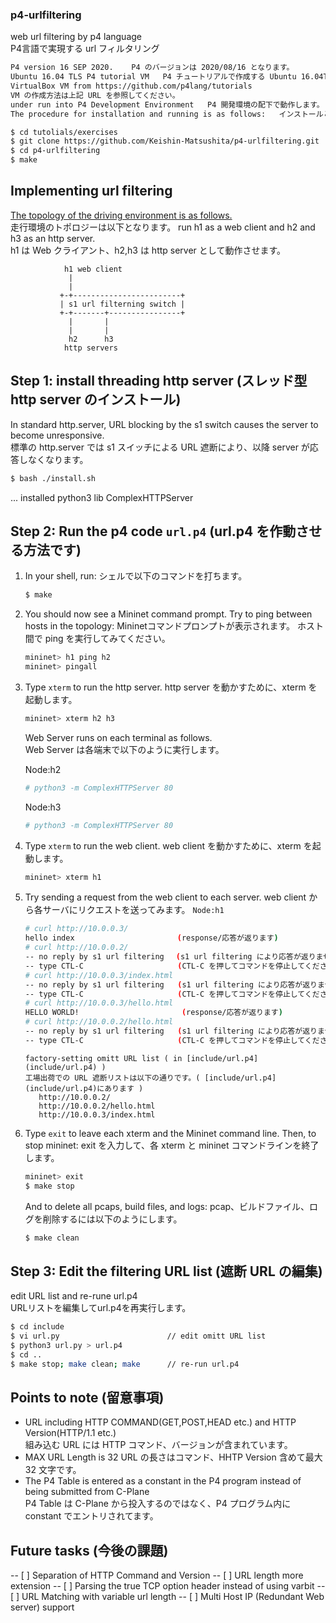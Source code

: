 ### p4-urlfiltering
web url filtering by p4 language  
P4言語で実現する url フィルタリング


```bash
P4 version 16 SEP 2020.    P4 のバージョンは 2020/08/16 となります。
Ubuntu 16.04 TLS P4 tutorial VM   P4 チュートリアルで作成する Ubuntu 16.04TLS VM で動作します。
VirtualBox VM from https://github.com/p4lang/tutorials
VM の作成方法は上記 URL を参照してください。
under run into P4 Development Environment   P4 開発環境の配下で動作します。
The procedure for installation and running is as follows:   インストールと走行は以下の手順となります。

$ cd tutolials/exercises
$ git clone https://github.com/Keishin-Matsushita/p4-urlfiltering.git
$ cd p4-urlfiltering
$ make

```


## Implementing url filtering 

[The topology of the driving environment is as follows.](topology.json)  
走行環境のトポロジーは以下となります。 
run h1 as a web client and h2 and h3 as an http server.  
h1 は Web クライアント、h2,h3 は http server として動作させます。  

                h1 web client
                 |
                 |
               +-+------------------------+
               | s1 url filterning switch |
               +-+-------+----------------+
                 |       |
                 |       |
                 h2      h3
                http servers


## Step 1: install threading http server (スレッド型 http server のインストール)  
In standard http.server, URL blocking by the s1 switch causes the server to become unresponsive.  
標準の http.server では s1 スイッチによる URL 遮断により、以降 server が応答しなくなります。 

   ```bash
   $ bash ./install.sh
   ```
   ... installed python3 lib ComplexHTTPServer


## Step 2: Run the p4 code `url.p4` (url.p4 を作動させる方法です)

1. In your shell, run:
   シェルで以下のコマンドを打ちます。
   ```bash
   $ make 
   ```

2. You should now see a Mininet command prompt. Try to ping between  
   hosts in the topology:
   Mininetコマンドプロンプトが表示されます。 ホスト間で ping を実行してみてください。
   ```bash
   mininet> h1 ping h2
   mininet> pingall
   ```

3. Type `xterm` to run the http server.
   http server を動かすために、xterm を起動します。
   ```bash
   mininet> xterm h2 h3
   ```
   Web Server runs on each terminal as follows.  
   Web Server は各端末で以下のように実行します。
  
   Node:h2
   ```bash
   # python3 -m ComplexHTTPServer 80
   ```

   Node:h3
   ```bash
   # python3 -m ComplexHTTPServer 80
   ```


4. Type `xterm` to run the web client.
   web client を動かすために、xterm を起動します。
   ```bash
   mininet> xterm h1
   ```

5. Try sending a request from the web client to each server.
   web client から各サーバにリクエストを送ってみます。
   `Node:h1`
   ```bash
   # curl http://10.0.0.3/
   hello index 　　　　　　　　　　　　  (response/応答が返ります)
   # curl http://10.0.0.2/
   -- no reply by s1 url filtering　 (s1 url filtering により応答が返りません)
   -- type CTL-C                     (CTL-C を押してコマンドを停止してください)
   # curl http://10.0.0.3/index.html
   -- no reply by s1 url filtering   (s1 url filtering により応答が返りません)
   -- type CTL-C                     (CTL-C を押してコマンドを停止してください)
   # curl http://10.0.0.3/hello.html
   HELLO WORLD! 　　　　　　　　　　　　  (response/応答が返ります)
   # curl http://10.0.0.2/hello.html
   -- no reply by s1 url filtering   (s1 url filtering により応答が返りません)
   -- type CTL-C                     (CTL-C を押してコマンドを停止してください)
   ```

   ```
   factory-setting omitt URL list ( in [include/url.p4](include/url.p4) )
   工場出荷での URL 遮断リストは以下の通りです。( [include/url.p4](include/url.p4)にあります )
	  http://10.0.0.2/
	  http://10.0.0.2/hello.html
	  http://10.0.0.3/index.html
   ```


6. Type `exit` to leave each xterm and the Mininet command line.
   Then, to stop mininet:
   exit を入力して、各 xterm と mininet コマンドラインを終了します。
   ```bash
   mininet> exit
   $ make stop
   ```
   And to delete all pcaps, build files, and logs:
   pcap、ビルドファイル、ログを削除するには以下のようにします。
   ```bash
   $ make clean
   ```


## Step 3: Edit the filtering URL list (遮断 URL の編集)
   edit URL list and re-rune url.p4  
   URLリストを編集してurl.p4を再実行します。
   ```bash
   $ cd include
   $ vi url.py                        // edit omitt URL list
   $ python3 url.py > url.p4
   $ cd ..
   $ make stop; make clean; make      // re-run url.p4
   ```
   
   
## Points to note (留意事項)
- URL including HTTP COMMAND(GET,POST,HEAD etc.) and HTTP Version(HTTP/1.1 etc.)  
  組み込む URL には HTTP コマンド、バージョンが含まれています。
- MAX URL Length is 32 
  URL の長さはコマンド、HHTP Version 含めて最大 32 文字です。
- The P4 Table is entered as a constant in the P4 program instead of being submitted from C-Plane  
  P4 Table は C-Plane から投入するのではなく、P4 プログラム内に constant でエントリされてます。
   
## Future tasks (今後の課題)
-- [ ] Separation of HTTP Command and Version
-- [ ] URL length more extension
-- [ ] Parsing the true TCP option header instead of using varbit
-- [ ] URL Matching with variable url length
-- [ ] Multi Host IP (Redundant Web server) support



   
